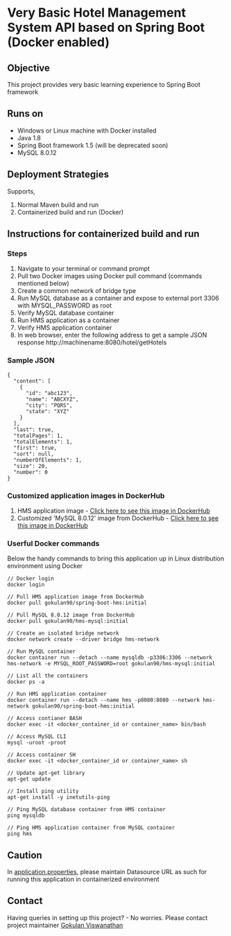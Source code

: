 # Very Basic Hotel Management System API based on Spring Boot (Docker enabled)

## Objective

This project provides very basic learning experience to Spring Boot framework

## Runs on

- Windows or Linux machine with Docker installed
- Java 1.8
- Spring Boot framework 1.5 (will be deprecated soon)
- MySQL 8.0.12

## Deployment Strategies

Supports,

1. Normal Maven build and run
2. Containerized build and run (Docker)

## Instructions for containerized build and run

### Steps 

1. Navigate to your terminal or command prompt
2. Pull two Docker images using Docker pull command (commands mentioned below)
3. Create a common network of bridge type
4. Run MySQL database as a container and expose to external port 3306 with MYSQL_PASSWORD as root
5. Verify MySQL database container
6. Run HMS application as a container
7. Verify HMS application container
8. In web browser, enter the following address to get a sample JSON response http://machinename:8080/hotel/getHotels
  
### Sample JSON

```
{
  "content": [
    {
      "id": "abc123",
      "name": "ABCXYZ",
      "city": "PQRS",
      "state": "XYZ"
    }
  ],
  "last": true,
  "totalPages": 1,
  "totalElements": 1,
  "first": true,
  "sort": null,
  "numberOfElements": 1,
  "size": 20,
  "number": 0
}
```

### Customized application images in DockerHub

1. HMS application image - [Click here to see this image in DockerHub](https://hub.docker.com/repository/registry-1.docker.io/gokulan90/spring-boot-hms/tags?page=1)
2. Customized 'MySQL 8.0.12' image from DockerHub - [Click here to see this image in DockerHub](https://hub.docker.com/repository/registry-1.docker.io/gokulan90/hms-mysql/tags?page=1)

### Userful Docker commands

Below the handy commands to bring this application up in Linux distribution environment using Docker

```
// Docker login
docker login
```

```
// Pull HMS application image from DockerHub
docker pull gokulan90/spring-boot-hms:initial
```

```
// Pull MySQL 8.0.12 image from DockerHub
docker pull gokulan90/hms-mysql:initial
```

```
// Create an isolated bridge network
docker network create --driver bridge hms-network
```

```
// Run MySQL container 
docker container run --detach --name mysqldb -p3306:3306 --network hms-network -e MYSQL_ROOT_PASSWORD=root gokulan90/hms-mysql:initial
```

```
// List all the containers 
docker ps -a 
```

```
// Run HMS application container
docker container run --detach --name hms -p8080:8080 --network hms-network gokulan90/spring-boot-hms:initial
```

```
// Access contianer BASH 
docker exec -it <docker_container_id or container_name> bin/bash
```

```
// Access MySQL CLI 
mysql -uroot -proot
```

```
// Access container SH
docker exec -it <docker_container_id or container_name> sh
```

```
// Update apt-get library
apt-get update
```

```
// Install ping utility
apt-get install -y inetutils-ping
```

```
// Ping MySQL database container from HMS container
ping mysqldb
```

```
// Ping HMS application container from MySQL container
ping hms
```

## Caution

In [application.properties](https://github.com/gokulanviswanathan/Spring-Boot-Hotel-Management-System/blob/master/src/main/resources/application.properties), please maintain Datasource URL as such for running this application in containerized environment

## Contact

Having queries in setting up this project? - No worries. Please contact project maintainer [Gokulan Viswanathan](mailto:gokulan90@yahoo.com?subject=[GitHub]%20Source%20Spring%20Boot%20HMS)
